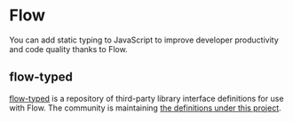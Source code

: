# Flow

<p class="description">You can add static typing to JavaScript to improve developer productivity and code quality thanks to Flow.</p>

## flow-typed

[flow-typed](https://github.com/flowtype/flow-typed) is a repository of third-party library interface definitions for use with Flow.
The community is maintaining [the definitions under this project](https://github.com/flow-typed/flow-typed/tree/master/definitions/npm/%40material-ui).
